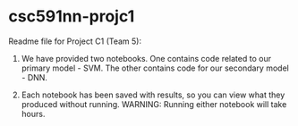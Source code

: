 # csc591nn-projc1

Readme file for Project C1 (Team 5):

1)  We have provided two notebooks.  One contains code related to our
    primary model - SVM.  The other contains code for our secondary
    model - DNN.    

2)  Each notebook has been saved with results, so you can view what they
    produced without running.  WARNING:  Running either notebook will take
    hours.    
